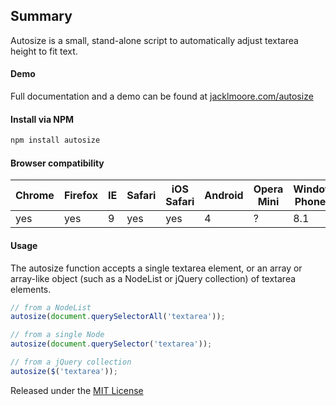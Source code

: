 ## Summary

Autosize is a small, stand-alone script to automatically adjust textarea height to fit text.

#### Demo

Full documentation and a demo can be found at [jacklmoore.com/autosize](http://jacklmoore.com/autosize)

#### Install via NPM

```bash
npm install autosize
```

#### Browser compatibility

 Chrome | Firefox | IE  | Safari | iOS Safari | Android | Opera Mini | Windows Phone IE 
--------|---------|-----|--------|------------|---------|------------|------------------
 yes    | yes     | 9   | yes    | yes        | 4       | ?          | 8.1              

#### Usage

The autosize function accepts a single textarea element, or an array or array-like object (such as a NodeList or jQuery
collection) of textarea elements.

```javascript
// from a NodeList
autosize(document.querySelectorAll('textarea'));

// from a single Node
autosize(document.querySelector('textarea'));

// from a jQuery collection
autosize($('textarea'));
```

Released under the [MIT License](http://www.opensource.org/licenses/mit-license.php)
